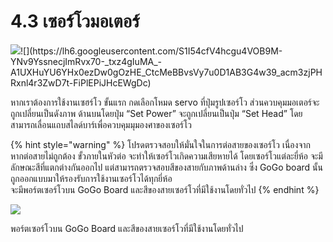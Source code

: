# 4.3 เซอร์โวมอเตอร์

![](https://lh6.googleusercontent.com/fU0QftXOHy3VbyGTc1aRNnD1kurWow3D8IT1lpdvgB0-vD1ApgOzzg0zX1bJtrUwpPsVBcB0CgEbzTz8necNezOAu-4Asn-ClkIkRwjX_FiHGvQdnrcoaJNL9aU2xMMot4QQ9eD_)![](https://lh6.googleusercontent.com/S1I54cfV4hcgu4VOB9M-YNv9YssnecjImRvx70-_txz4gIuMA_-A1UXHuYU6YHx0ezDw0gOzHE_CtcMeBBvsVy7u0D1AB3G4w39_acm3zjPHRxnl4r3ZwD7t-FiPlEPiJHcEWgDc)

หากเราต้องการใช้งานเซฮร์โว ขั้นแรก กดเลือกโหมด servo ที่ปุ่มรูปเซอร์โว ส่วนควบคุมมอเตอร์จะถูกเปลี่ยนเป็นดังภาพ ด้านบนโดยปุ่ม “Set Power” จะถูกเปลี่ยนเป็นปุ่ม “Set Head” โดยสามารถเลื่อนแถบสไลด์บาร์เพื่อควบคุมมุมองศาของเซอร์โว

{% hint style="warning" %}
โปรดตรวจสอบให้มั่นใจในการต่อสายของเซอร์โว เนื่องจาก หากต่อสายไม่ถูกต้อง ขั้วภายในหัวต่อ จะทำให้เซอร์โวเกิดความเสียหายได้ โดยเซอร์โวแต่ละยี่ห้อ จะมีลักษณะสีที่แตกต่างกันออกไป แต่สามารถตรวจสอบสีของสายกับภาพด้านล่าง ซึ่ง GoGo board นั้นถูกออกแบบมาให้รองรับการใช้งานเซอร์โวได้ทุกยี่ห้อ  
จะมีพอร์ตเซอร์โวบน GoGo Board และสีของสายเซอร์โวที่มีใช้งานโดยทั่วไป
{% endhint %}

![](https://lh3.googleusercontent.com/E-P92ytKBnR2yGSyuSAo_ScLV6fpyvH649EZ4uOXWuyBUq7jM7Frexba-JVSgJbGSazkJCxLz4BVBgA7Jts-7h7DjL5NVpa59huelcd0622FYBs8hEV8Q4myQJN_NJUIYkFNhUir)

พอร์ตเซอร์โวบน GoGo Board และสีของสายเซอร์โวที่มีใช้งานโดยทั่วไป

